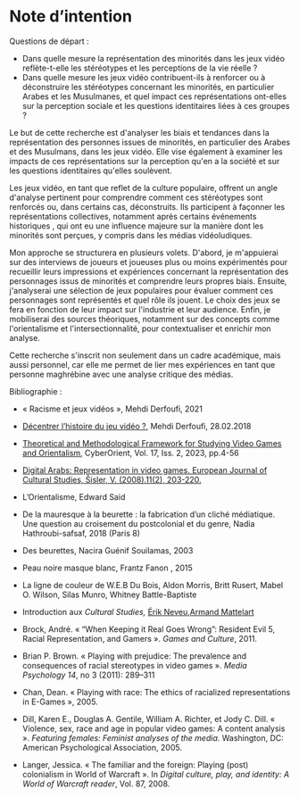 # Note d’intention

Questions de départ : 

- Dans quelle mesure la représentation des minorités dans les jeux vidéo reflète-t-elle les stéréotypes et les perceptions de la vie réelle ?
- Dans quelle mesure les jeux vidéo contribuent-ils à renforcer ou à déconstruire les stéréotypes concernant les minorités, en particulier Arabes et les Musulmanes, et quel impact ces représentations ont-elles sur la perception sociale et les questions identitaires liées à ces groupes ?

Le but de cette recherche est d'analyser les biais et tendances dans la représentation des personnes issues de minorités, en particulier des Arabes et des Musulmans, dans les jeux vidéo. Elle vise également à examiner les impacts de ces représentations sur la perception qu'en a la société et sur les questions identitaires qu'elles soulèvent.

Les jeux vidéo, en tant que reflet de la culture populaire, offrent un angle d'analyse pertinent pour comprendre comment ces stéréotypes sont renforcés ou, dans certains cas, déconstruits. Ils participent à façonner les représentations collectives, notamment après certains événements historiques , qui ont eu une influence majeure sur la manière dont les minorités sont perçues, y compris dans les médias vidéoludiques.

Mon approche se structurera en plusieurs volets. D'abord, je m'appuierai sur des interviews de joueurs et joueuses plus ou moins expérimentés pour recueillir leurs impressions et expériences concernant la représentation des personnages issus de minorités et comprendre leurs propres biais. Ensuite, j'analyserai une sélection de jeux populaires pour évaluer comment ces personnages sont représentés et quel rôle ils jouent. Le choix des jeux se fera en fonction de leur impact sur l'industrie et leur audience. Enfin, je mobiliserai des sources théoriques, notamment sur des concepts comme l'orientalisme et l'intersectionnalité, pour contextualiser et enrichir mon analyse.

Cette recherche s'inscrit non seulement dans un cadre académique, mais aussi personnel, car elle me permet de lier mes expériences en tant que personne maghrébine avec une analyse critique des médias.

Bibliographie : 

-  « Racisme et jeux vidéos », Mehdi Derfoufi, 2021
- [Décentrer l’histoire du jeu vidéo ?]( https://delautrecote.org/2018/02/28/une-autre-histoire-du-jeu-video/), Mehdi Derfoufi, 28.02.2018
- [Theoretical and Methodological Framework for Studying Video Games and Orientalism](https://cyberorient.net/wp-content/uploads/sites/3/2023/12/CyberOrient_Vol_17_Iss_2_Sisler.pdf), CyberOrient, Vol. 17, Iss. 2, 2023, pp.4-56
- [Digital Arabs: Representation in video games. European Journal of Cultural Studies, Šisler, V. (2008).11(2), 203-220.](https://www.ssoar.info/ssoar/bitstream/handle/document/22748/ssoar-eurjcultstud-2008-2-sisler-digital_arabs.pdf?sequence=1&isAllowed=y&lnkname=ssoar-eurjcultstud-2008-2-sisler-digital_arabs.pdf)
- L’Orientalisme, Edward Said
- De la mauresque à la beurette : la fabrication d’un cliché médiatique. Une question au croisement du postcolonial et du genre, Nadia Hathroubi-safsaf, 2018 (Paris 8)
- Des beurettes, Nacira Guénif Souilamas, 2003
- Peau noire masque blanc, Frantz Fanon , 2015
- La ligne de couleur de W.E.B Du Bois, Aldon Morris, Britt Rusert, Mabel O. Wilson, Silas Munro, Whitney Battle-Baptiste
- Introduction aux *Cultural Studies,* [Érik Neveu](https://www.cairn.info/publications-de-%C3%89rik-Neveu--441.htm),[Armand Mattelart](https://www.cairn.info/publications-de-Armand-Mattelart--50170.htm)

- Brock, André. « “When Keeping it Real Goes Wrong”: Resident Evil 5, Racial Representation, and Gamers ». *Games and Culture*, 2011.
- Brian P. Brown. « Playing with prejudice: The prevalence and consequences of racial stereotypes in video games ». *Media Psychology 14*, no 3 (2011): 289–311
- Chan, Dean. « Playing with race: The ethics of racialized representations in E-Games », 2005.
- Dill, Karen E., Douglas A. Gentile, William A. Richter, et Jody C. Dill. « Violence, sex, race and age in popular video games: A content analysis ». *Featuring females: Feminist analyses of the media*. Washington, DC: American Psychological Association, 2005.
- Langer, Jessica. « The familiar and the foreign: Playing (post) colonialism in World of Warcraft ». In *Digital culture, play, and identity: A World of Warcraft reader*, Vol. 87, 2008.
